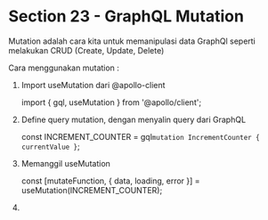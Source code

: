 # Section 23 - GraphQL Mutation

Mutation adalah cara kita untuk memanipulasi data GraphQl seperti melakukan CRUD (Create, Update, Delete)

Cara menggunakan mutation :
1. Import useMutation dari @apollo-client
  
   import { gql, useMutation } from '@apollo/client';

2. Define query mutation, dengan menyalin query dari GraphQL

    const INCREMENT_COUNTER = gql`
      mutation IncrementCounter {
        currentValue
      }
    `;  
    
3. Memanggil useMutation

    const [mutateFunction, { data, loading, error }] = useMutation(INCREMENT_COUNTER);
    
4. 
